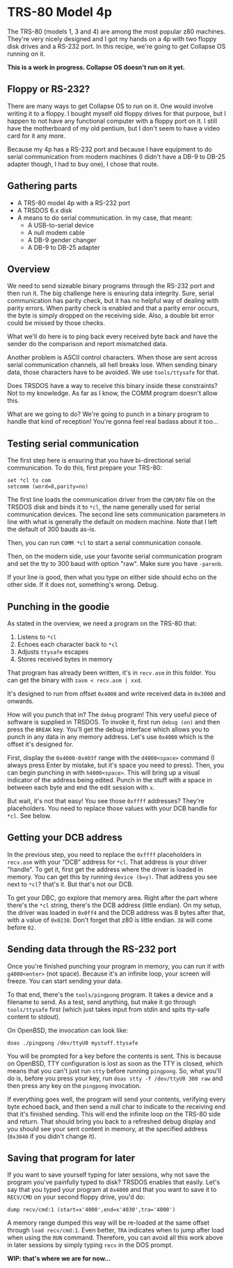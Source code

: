 # TRS-80 Model 4p

The TRS-80 (models 1, 3 and 4) are among the most popular z80 machines. They're
very nicely designed and I got my hands on a 4p with two floppy disk drives and
a RS-232 port. In this recipe, we're going to get Collapse OS running on it.

**This is a work in progress. Collapse OS doesn't run on it yet.**

## Floppy or RS-232?

There are many ways to get Collapse OS to run on it. One would involve writing
it to a floppy. I bought myself old floppy drives for that purpose, but I happen
to not have any functional computer with a floppy port on it. I still have the
motherboard of my old pentium, but I don't seem to have a video card for it any
more.

Because my 4p has a RS-232 port and because I have equipment to do serial
communication from modern machines (I didn't have a DB-9 to DB-25 adapter
though, I had to buy one), I chose that route.

## Gathering parts

* A TRS-80 model 4p with a RS-232 port
* A TRSDOS 6.x disk
* A means to do serial communication. In my case, that meant:
    * A USB-to-serial device
    * A null modem cable
    * A DB-9 gender changer
    * A DB-9 to DB-25 adapter

## Overview

We need to send sizeable binary programs through the RS-232 port and then run
it. The big challenge here is ensuring data integrity. Sure, serial
communication has parity check, but it has no helpful way of dealing with
parity errors. When parity check is enabled and that a parity error occurs, the
byte is simply dropped on the receiving side. Also, a double bit error could be
missed by those checks.

What we'll do here is to ping back every received byte back and have the sender
do the comparison and report mismatched data.

Another problem is ASCII control characters. When those are sent across serial
communication channels, all hell breaks lose. When sending binary data, those
characters have to be avoided. We use `tools/ttysafe` for that.

Does TRSDOS have a way to receive this binary inside these constraints? Not to
my knowledge. As far as I know, the COMM program doesn't allow this.

What are we going to do? We're going to punch in a binary program to handle that
kind of reception! You're gonna feel real badass about it too...

## Testing serial communication

The first step here is ensuring that you have bi-directional serial
communication. To do this, first prepare your TRS-80:

    set *cl to com
    setcomm (word=8,parity=no)

The first line loads the communication driver from the `COM/DRV` file on the
TRSDOS disk and binds it to `*cl`, the name generally used for serial
communication devices. The second line sets communication parameters in line
with what is generally the default on modern machine. Note that I left the
default of 300 bauds as-is.

Then, you can run `COMM *cl` to start a serial communication console.

Then, on the modern side, use your favorite serial communication program and set
the tty to 300 baud with option "raw". Make sure you have `-parenb`.

If your line is good, then what you type on either side should echo on the
other side. If it does not, something's wrong. Debug.

## Punching in the goodie

As stated in the overview, we need a program on the TRS-80 that:

1. Listens to `*cl`
2. Echoes each character back to `*cl`
3. Adjusts `ttysafe` escapes
4. Stores received bytes in memory

That program has already been written, it's in `recv.asm` in this folder. You
can get the binary with `zasm < recv.asm | xxd`.

It's designed to run from offset `0x4000` and write received data in `0x3000`
and onwards.

How will you punch that in? The `debug` program! This very useful piece of
software is supplied in TRSDOS. To invoke it, first run `debug (on)` and then
press the `BREAK` key. You'll get the debug interface which allows you to punch
in any data in any memory address. Let's use `0x4000` which is the offset it's
designed for.

First, display the `0x4000-0x403f` range with the `d4000<space>` command (I
always press Enter by mistake, but it's space you need to press). Then, you can
begin punching in with `h4000<space>`. This will bring up a visual indicator of
the address being edited. Punch in the stuff with a space in between each byte
and end the edit session with `x`.

But wait, it's not that easy! You see those `0xffff` addresses? They're
placeholders. You need to replace those values with your DCB handle for `*cl`.
See below.

## Getting your DCB address

In the previous step, you need to replace the `0xffff` placeholders in
`recv.asm` with your "DCB" address for `*cl`. That address is your driver
"handle". To get it, first get the address where the driver is loaded in
memory.  You can get this by running `device (b=y)`. That address you see next
to `*cl`?  that's it. But that's not our DCB. 

To get your DBC, go explore that memory area. Right after the part where there's
the `*cl` string, there's the DCB address (little endian). On my setup, the
driver was loaded in `0x0ff4` and the DCB address was 8 bytes after that, with
a value of `0x0238`. Don't forget that z80 is little endian. `38` will come
before `02`.

## Sending data through the RS-232 port

Once you're finished punching your program in memory, you can run it with
`g4000<enter>` (not space). Because it's an infinite loop, your screen will
freeze. You can start sending your data.

To that end, there's the `tools/pingpong` program. It takes a device and a
filename to send. As a test, send anything, but make it go through
`tools/ttysafe` first (which just takes input from stdin and spits tty-safe
content to stdout).

On OpenBSD, the invocation can look like:

    doas ./pingpong /dev/ttyU0 mystuff.ttysafe

You will be prompted for a key before the contents is sent. This is because on
OpenBSD, TTY configuration is lost as soon as the TTY is closed, which means
that you can't just run `stty` before running `pingpong`. So, what you'll do is,
before you press your key, run `doas stty -f /dev/ttyU0 300 raw` and then press
any key on the `pingpong` invocation.

If everything goes well, the program will send your contents, verifying every
byte echoed back, and then send a null char to indicate to the receiving end
that it's finished sending. This will end the infinite loop on the TRS-80 side
and return. That should bring you back to a refreshed debug display and you
should see your sent content in memory, at the specified address (`0x3040` if
you didn't change it).

## Saving that program for later

If you want to save yourself typing for later sessions, why not save the
program you've painfully typed to disk? TRSDOS enables that easily. Let's say
that you typed your program at `0x4000` and that you want to save it to
`RECV/CMD` on your second floppy drive, you'd do:

    dump recv/cmd:1 (start=x'4000',end=x'4030',tra='4000')

A memory range dumped this way will be re-loaded at the same offset through
`load recv/cmd:1`. Even better, `TRA` indicates when to jump after load when
using the `RUN` command. Therefore, you can avoid all this work above in later
sessions by simply typing `recv` in the DOS prompt.

**WIP: that's where we are for now...**
